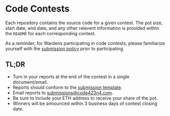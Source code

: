 # Code Contests

Each repository contains the source code for a given contest. The pot size, start date, end date, and any other relevent information is provided within the `README` for each corresponding contest.

As a reminder, for Wardens participating in code contests, please familiarize yourself with the [submission policy](../SUBMISSION_POLICY.md) prior to participating.

## TL;DR
- Turn in your reports at the end of the contest in a single document/email.
- Reports should conform to the [submission template](../SUBMISSION_TEMPLATE.md).
- Email reports to submissions@code423n4.com.
- Be sure to include your ETH address to receive your share of the pot.
- Winners will be announced within 3 business days of contest closing date.
  
